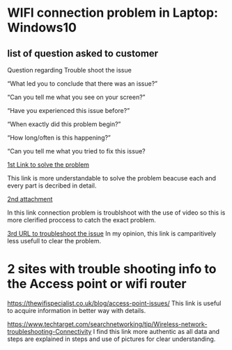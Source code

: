 # WIFI connection problem in Laptop: Windows10
## list of question asked to customer
Question regarding Trouble shoot the issue

“What led you to conclude that there was an issue?”

“Can you tell me what you see on your screen?” 

“Have you experienced this issue before?”

“When exactly did this problem begin?”

“How long/often is this happening?”

“Can you tell me what you tried to fix this issue?

[1st Link to solve the problem](http://support.google.com/fi/answer/6183600?hl=en)

This link is more understandable to solve the problem beacuse each and every part is decribed in detail.

[2nd attachment](https://www.youtube.com/watch?v=k3kHmVN4ng4)

In this link connection problem is troublshoot with the use of video so this is more clerified proccess to catch the exact problem.

[3rd URL to troubleshoot the issue](https://www.driversupport.com/knowledge-article/solved-windows-10-wont-connect-to-wifi/)
In my opinion, this link is camparitively less usefull to clear the problem.
# 2 sites with trouble shooting info to the Access point or wifi router

https://thewifispecialist.co.uk/blog/access-point-issues/
This link is useful to acquire information in better way with details.

https://www.techtarget.com/searchnetworking/tip/Wireless-network-troubleshooting-Connectivity
I find this link more authentic as all data and steps are explained in steps and use of pictures for clear understanding.
